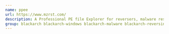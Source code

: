 ```yaml
---
name: ppee
url: https://www.mzrst.com/
description: A Professional PE file Explorer for reversers, malware researchers and those who want to statically inspect PE files in more details.
group: blackarch blackarch-windows blackarch-malware blackarch-reversing blackarch-binary
---
```

